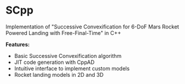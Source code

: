 
# SCpp
Implementation of "Successive Convexification for 6-DoF Mars Rocket Powered Landing with Free-Final-Time" in C++

**Features:**

 - Basic Successive Convexification algorithm
 - JIT code generation with CppAD
 - Intuitive interface to implement custom models
 - Rocket landing models in 2D and 3D

